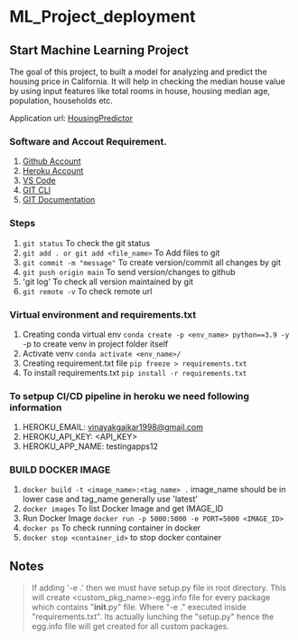 # ML_Project_deployment
## Start Machine Learning Project

The goal of this project, to built a model for analyzing and predict the housing price in California. It will 
help in checking the median house value by using input features like total rooms in house, housing 
median age, population, households etc. 

Application url:
[HousingPredictor](https://mncmiq2utb.us-east-1.awsapprunner.com/)

### Software and Accout Requirement.

1. [Github Account](https://github.com)
2. [Heroku Account](https://dashboard.heroku.com/login)
3. [VS Code](https://code.visualstudio.com/download)
4. [GIT CLI](https://git-scm.com/downloads)
5. [GIT Documentation](https://git-scm.com/docs/gittutorial)                                                                                                           

### Steps
1. `git status` To check the git status 
2. `git add . or git add <file_name>` To Add files to git
3. `git commit -m "message"` To create version/commit all changes by git
4. `git push origin main` To send version/changes to github
5. 'git log' To check all version maintained by git
5. `git remote -v` To check remote url 

### Virtual environment and requirements.txt
1. Creating conda virtual env
`conda create -p <env_name> python==3.9 -y` -p to create venv in project folder itself
2. Activate venv
`conda activate <env_name>/`
3. Creating requirement.txt file
`pip freeze > requirements.txt`
4. To install requirements.txt
`pip install -r requirements.txt`

### To setpup CI/CD pipeline in heroku we need following information
1. HEROKU_EMAIL: vinayakgaikar1998@gmail.com
2. HEROKU_API_KEY: <API_KEY>
3. HEROKU_APP_NAME: testingapps12

### BUILD DOCKER IMAGE
1. `docker build -t <image_name>:<tag_name> .` image_name should be in lower case and tag_name generally use 'latest'
2. `docker images` To list Docker Image and get IMAGE_ID
3. Run Docker Image
   `docker run -p 5000:5000 -e PORT=5000 <IMAGE_ID>`
4. `docker ps` To check running container in docker
5. `docker stop <container_id>` to stop docker container 


## Notes
> If adding '-e .' then we must have setup.py file in root directory. This will create <custom_pkg_name>-egg.info file for every package which contains "__init__.py" file.
> Where "-e ." executed inside "requirements.txt". Its actually lunching the "setup.py" hence the egg.info file will get created for all custom packages.

